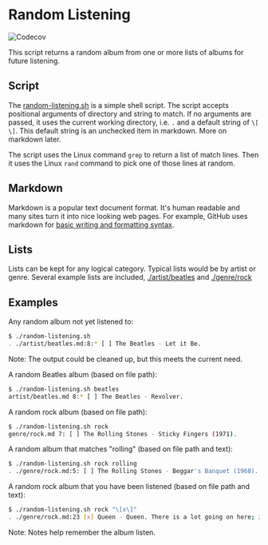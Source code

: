 # Random Listening

![Codecov](https://codecov.io/gh/eniad/random-listening/branch/main/graph/badge.svg)

This script returns a random album from one or more lists of albums for future listening.

## Script

The [random-listening.sh](./random-listening.sh) is a simple shell script. The script accepts positional arguments of directory and string to match. If no arguments are passed, it uses the current working directory, i.e. `.` and a default string of `\[ \]`. This default string is an unchecked item in markdown. More on markdown later.

The script uses the Linux command `grep` to return a list of match lines. Then it uses the Linux `rand` command to pick one of those lines at random.

## Markdown

Markdown is a popular text document format. It's human readable and many sites turn it into nice looking web pages. For example, GitHub uses markdown for [basic writing and formatting syntax](https://docs.github.com/en/github/writing-on-github/getting-started-with-writing-and-formatting-on-github/basic-writing-and-formatting-syntax).

## Lists

Lists can be kept for any logical category. Typical lists would be by artist or genre. Several example lists are included, [./artist/beatles](./artist/beatles) and [./genre/rock](./genre/rock)

## Examples

Any random album not yet listened to:

```bash
$ ./random-listening.sh
. ./artist/beatles.md:8:* [ ] The Beatles - Let it Be.
```

Note: The output could be cleaned up, but this meets the current need.

A random Beatles album (based on file path):

```bash
$ ./random-listening.sh beatles
artist/beatles.md 8:* [ ] The Beatles - Revolver.
```

A random rock album (based on file path):

```bash
$ ./random-listening.sh rock
genre/rock.md 7: [ ] The Rolling Stones - Sticky Fingers (1971).
```

A random album that matches "rolling" (based on file path and text):

```bash
$ ./random-listening.sh rock rolling
. ./genre/rock.md:5: [ ] The Rolling Stones - Beggar's Banquet (1968).
```

A random rock album that you have been listened (based on file path and text):

```bash
$ ./random-listening.sh rock "\[x\]"
. ./genre/rock.md:23 [x] Queen - Queen. There is a lot going on here; it constantly surprised me. Queen is a band of virtuosos. I hadn't heard this album. It's nice to visit a place that's familiar yet previously undiscovered
```

Note: Notes help remember the album listen.
